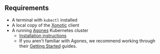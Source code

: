 ## Requirements

* A terminal with `kubectl` installed
* A local copy of the [Xonotic](https://xonotic.org/) client
* A running [Agones](https://agones.dev/) Kubernetes cluster
    * [Installation instructions](https://agones.dev/site/docs/installation/)
    * If you aren't familiar with Agones, we recommend working through their
      [Getting Started](https://agones.dev/site/docs/getting-started/) guides.